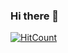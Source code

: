 ### Hi there 👋

[![HitCount](http://hits.dwyl.com/ggabiola/ggabiola.svg)](http://hits.dwyl.com/ggabiola/ggabiola)

<!--
**ggabiola/ggabiola** is a ✨ _special_ ✨ repository because its `README.md` (this file) appears on your GitHub profile.

Here are some ideas to get you started:

- 🔭 I’m currently working on ...
- 🌱 I’m currently learning ...
- 👯 I’m looking to collaborate on ...
- 🤔 I’m looking for help with ...
- 💬 Ask me about ...
- 📫 How to reach me: ...
- 😄 Pronouns: ...
- ⚡ Fun fact: ...
-->
